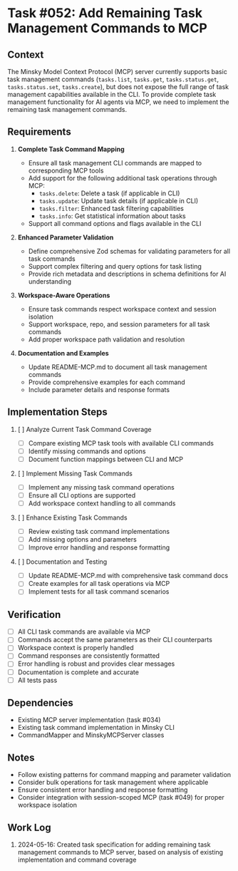 # Task #052: Add Remaining Task Management Commands to MCP

## Context

The Minsky Model Context Protocol (MCP) server currently supports basic task management commands (`tasks.list`, `tasks.get`, `tasks.status.get`, `tasks.status.set`, `tasks.create`), but does not expose the full range of task management capabilities available in the CLI. To provide complete task management functionality for AI agents via MCP, we need to implement the remaining task management commands.

## Requirements

1. **Complete Task Command Mapping**

   - Ensure all task management CLI commands are mapped to corresponding MCP tools
   - Add support for the following additional task operations through MCP:
     - `tasks.delete`: Delete a task (if applicable in CLI)
     - `tasks.update`: Update task details (if applicable in CLI)
     - `tasks.filter`: Enhanced task filtering capabilities
     - `tasks.info`: Get statistical information about tasks
   - Support all command options and flags available in the CLI

2. **Enhanced Parameter Validation**

   - Define comprehensive Zod schemas for validating parameters for all task commands
   - Support complex filtering and query options for task listing
   - Provide rich metadata and descriptions in schema definitions for AI understanding

3. **Workspace-Aware Operations**

   - Ensure task commands respect workspace context and session isolation
   - Support workspace, repo, and session parameters for all task commands
   - Add proper workspace path validation and resolution

4. **Documentation and Examples**
   - Update README-MCP.md to document all task management commands
   - Provide comprehensive examples for each command
   - Include parameter details and response formats

## Implementation Steps

1. [ ] Analyze Current Task Command Coverage

   - [ ] Compare existing MCP task tools with available CLI commands
   - [ ] Identify missing commands and options
   - [ ] Document function mappings between CLI and MCP

2. [ ] Implement Missing Task Commands

   - [ ] Implement any missing task command operations
   - [ ] Ensure all CLI options are supported
   - [ ] Add workspace context handling to all commands

3. [ ] Enhance Existing Task Commands

   - [ ] Review existing task command implementations
   - [ ] Add missing options and parameters
   - [ ] Improve error handling and response formatting

4. [ ] Documentation and Testing
   - [ ] Update README-MCP.md with comprehensive task command docs
   - [ ] Create examples for all task operations via MCP
   - [ ] Implement tests for all task command scenarios

## Verification

- [ ] All CLI task commands are available via MCP
- [ ] Commands accept the same parameters as their CLI counterparts
- [ ] Workspace context is properly handled
- [ ] Command responses are consistently formatted
- [ ] Error handling is robust and provides clear messages
- [ ] Documentation is complete and accurate
- [ ] All tests pass

## Dependencies

- Existing MCP server implementation (task #034)
- Existing task command implementation in Minsky CLI
- CommandMapper and MinskyMCPServer classes

## Notes

- Follow existing patterns for command mapping and parameter validation
- Consider bulk operations for task management where applicable
- Ensure consistent error handling and response formatting
- Consider integration with session-scoped MCP (task #049) for proper workspace isolation

## Work Log

1. 2024-05-16: Created task specification for adding remaining task management commands to MCP server, based on analysis of existing implementation and command coverage
